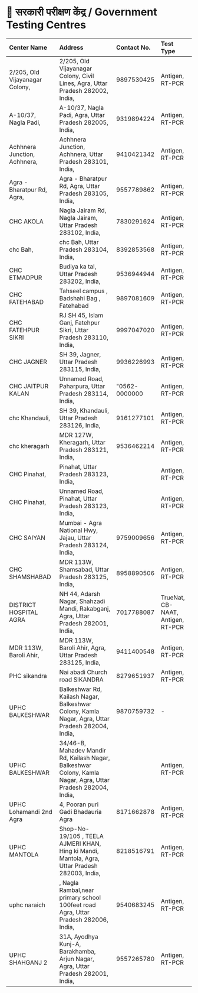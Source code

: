 # 🧪 सरकारी परीक्षण केंद्र /  Government Testing Centres

| Center Name | Address | Contact No. | Test Type |
| :--- | :--- | :--- | :--- |
| 2/205, Old Vijayanagar Colony, | 2/205, Old Vijayanagar Colony, Civil Lines, Agra, Uttar Pradesh 282002, India, | 9897530425 | Antigen, RT-PCR |
| A-10/37, Nagla Padi, | A-10/37, Nagla Padi, Agra, Uttar Pradesh 282005, India, | 9319894224 | Antigen, RT-PCR |
| Achhnera Junction, Achhnera, | Achhnera Junction, Achhnera, Uttar Pradesh 283101, India, | 9410421342 | Antigen, RT-PCR |
| Agra - Bharatpur Rd, Agra, | Agra - Bharatpur Rd, Agra, Uttar Pradesh 283105, India, | 9557789862 | Antigen, RT-PCR |
| CHC AKOLA | Nagla Jairam Rd, Nagla Jairam, Uttar Pradesh 283102, India, | 7830291624 | Antigen, RT-PCR |
| chc Bah, | chc Bah, Uttar Pradesh 283104, India, | 8392853568 | Antigen, RT-PCR |
| CHC ETMADPUR | Budiya ka tal, Uttar Pradesh 283202, India, | 9536944944 | Antigen, RT-PCR |
| CHC FATEHABAD | Tahseel campus , Badshahi Bag , Fatehabad | 9897081609 | Antigen, RT-PCR |
| CHC FATEHPUR SIKRI | RJ SH 45, Islam Ganj, Fatehpur Sikri, Uttar Pradesh 283110, India, | 9997047020 | Antigen, RT-PCR |
| CHC JAGNER | SH 39, Jagner, Uttar Pradesh 283115, India, | 9936226993 | Antigen, RT-PCR |
| CHC JAITPUR KALAN | Unnamed Road, Paharpura, Uttar Pradesh 283114, India, | "0562-0000000 | Antigen, RT-PCR |
| chc Khandauli, | SH 39, Khandauli, Uttar Pradesh 283126, India, | 9161277101 | Antigen, RT-PCR |
| chc kheragarh | MDR 127W, Kheragarh, Uttar Pradesh 283121, India, | 9536462214 | Antigen, RT-PCR |
| CHC Pinahat, | Pinahat, Uttar Pradesh 283123, India, |  | Antigen, RT-PCR |
| CHC Pinahat, | Unnamed Road, Pinahat, Uttar Pradesh 283123, India, |  | Antigen, RT-PCR |
| CHC SAIYAN | Mumbai - Agra National Hwy, Jajau, Uttar Pradesh 283124, India, | 9759009656 | Antigen, RT-PCR |
| CHC SHAMSHABAD | MDR 113W, Shamsabad, Uttar Pradesh 283125, India, | 8958890506 | Antigen, RT-PCR |
| DISTRICT HOSPITAL AGRA | NH 44, Adarsh Nagar, Shahzadi Mandi, Rakabganj, Agra, Uttar Pradesh 282001, India, | 7017788087 | TrueNat, CB-NAAT, Antigen, RT-PCR |
| MDR 113W, Baroli Ahir, | MDR 113W, Baroli Ahir, Agra, Uttar Pradesh 283125, India, | 9411400548 | Antigen, RT-PCR |
| PHC sikandra | Nai abadi Church road SIKANDRA | 8279651937 | Antigen, RT-PCR |
| UPHC BALKESHWAR | Balkeshwar Rd, Kailash Nagar, Balkeshwar Colony, Kamla Nagar, Agra, Uttar Pradesh 282004, India, | 9870759732 | - |
| UPHC BALKESHWAR | 34/46-B, Mahadev Mandir Rd, Kailash Nagar, Balkeshwar Colony, Kamla Nagar, Agra, Uttar Pradesh 282004, India, |  | Antigen, RT-PCR |
| UPHC Lohamandi 2nd Agra | 4, Pooran puri Gadi Bhadauria Agra | 8171662878 | Antigen, RT-PCR |
| UPHC MANTOLA | Shop-No- 19/105 , TEELA AJMERI KHAN, Hing ki Mandi, Mantola, Agra, Uttar Pradesh 282003, India, | 8218516791 | Antigen, RT-PCR |
| uphc naraich | , Nagla Rambal,near primary school 100feet road Agra, Uttar Pradesh 282006, India, | 9540683245 | Antigen, RT-PCR |
| UPHC SHAHGANJ 2 | 31A, Ayodhya Kunj-A, Barakhamba, Arjun Nagar, Agra, Uttar Pradesh 282001, India, | 9557265780 | Antigen, RT-PCR |

